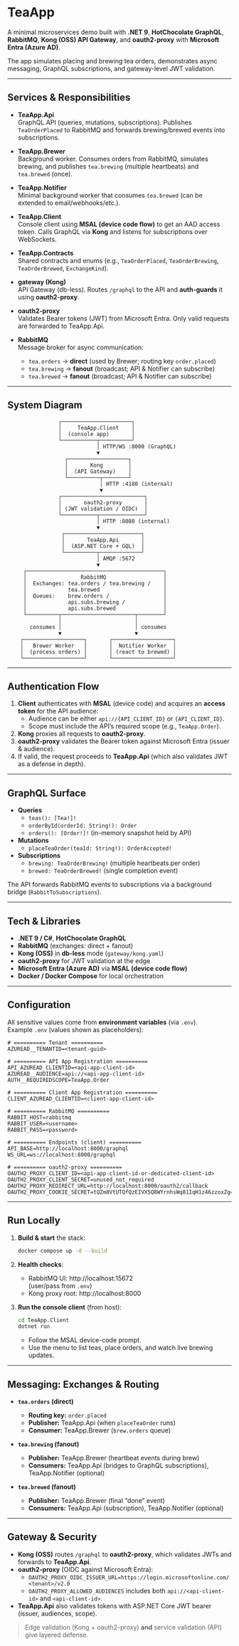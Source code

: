# TeaApp

A minimal microservices demo built with **.NET 9**, **HotChocolate GraphQL**, **RabbitMQ**, **Kong (OSS) API Gateway**, and **oauth2-proxy** with **Microsoft Entra (Azure AD)**.

The app simulates placing and brewing tea orders, demonstrates async messaging, GraphQL subscriptions, and gateway-level JWT validation.

---

## Services & Responsibilities

- **TeaApp.Api**  
  GraphQL API (queries, mutations, subscriptions). Publishes `TeaOrderPlaced` to RabbitMQ and forwards brewing/brewed events into subscriptions.

- **TeaApp.Brewer**  
  Background worker. Consumes orders from RabbitMQ, simulates brewing, and publishes `tea.brewing` (multiple heartbeats) and `tea.brewed` (once).

- **TeaApp.Notifier**  
  Minimal background worker that consumes `tea.brewed` (can be extended to email/webhooks/etc.).

- **TeaApp.Client**  
  Console client using **MSAL (device code flow)** to get an AAD access token. Calls GraphQL via **Kong** and listens for subscriptions over WebSockets.

- **TeaApp.Contracts**  
  Shared contracts and enums (e.g., `TeaOrderPlaced`, `TeaOrderBrewing`, `TeaOrderBrewed`, `ExchangeKind`).

- **gateway (Kong)**  
  API Gateway (db-less). Routes `/graphql` to the API and **auth-guards** it using **oauth2-proxy**.

- **oauth2-proxy**  
  Validates Bearer tokens (JWT) from Microsoft Entra. Only valid requests are forwarded to TeaApp.Api.

- **RabbitMQ**  
  Message broker for async communication:
  - `tea.orders` → **direct** (used by Brewer; routing key `order.placed`)
  - `tea.brewing` → **fanout** (broadcast; API & Notifier can subscribe)
  - `tea.brewed`  → **fanout** (broadcast; API & Notifier can subscribe)

---

## System Diagram

                    ┌──────────────────────┐
                    │     TeaApp.Client    │
                    │  (console app)       │
                    └───────────┬──────────┘
                                │ HTTP/WS :8000 (GraphQL)
                                ▼
                      ┌───────────────────┐
                      │       Kong        │
                      │  (API Gateway)    │
                      └──────────┬────────┘
                                 │ HTTP :4180 (internal)
                                 ▼
                    ┌──────────────────────────┐
                    │       oauth2-proxy       │
                    │ (JWT validation / OIDC)  │
                    └───────────┬──────────────┘
                                │ HTTP :8080 (internal)
                                ▼
                     ┌────────────────────────┐
                     │       TeaApp.Api       │
                     │  (ASP.NET Core + GQL)  │
                     └──────────┬─────────────┘
                                │ AMQP :5672
                                ▼
         ┌───────────────────────────────────────────┐
         │                 RabbitMQ                  │
         │  Exchanges: tea.orders / tea.brewing /    │
         │             tea.brewed                    │
         │  Queues:    brew.orders /                 │
         │             api.subs.brewing /            │
         │             api.subs.brewed               │
         └──────────┬───────────────────────┬────────┘
                    │                       │
           consumes │                       │ consumes
                    ▼                       ▼
        ┌───────────────────┐       ┌───────────────────┐
        │   Brewer Worker   │       │  Notifier Worker  │
        │  (process orders) │       │ (react to brewed) │
        └───────────────────┘       └───────────────────┘

---

## Authentication Flow

1. **Client** authenticates with **MSAL** (device code) and acquires an **access token** for the API audience:
   - Audience can be either `api://{API_CLIENT_ID}` or `{API_CLIENT_ID}`.
   - Scope must include the API’s required scope (e.g., `TeaApp.Order`).
2. **Kong** proxies all requests to **oauth2-proxy**.
3. **oauth2-proxy** validates the Bearer token against Microsoft Entra (issuer & audience).
4. If valid, the request proceeds to **TeaApp.Api** (which also validates JWT as a defense in depth).

---

## GraphQL Surface

- **Queries**
  - `teas(): [Tea!]!`
  - `orderById(orderId: String!): Order`
  - `orders(): [Order!]!` (in-memory snapshot held by API)
- **Mutations**
  - `placeTeaOrder(teaId: String!): OrderAccepted!`
- **Subscriptions**
  - `brewing: TeaOrderBrewing!` (multiple heartbeats per order)
  - `brewed: TeaOrderBrewed!` (single completion event)

The API forwards RabbitMQ events to subscriptions via a background bridge (`RabbitToSubscriptions`).

---

## Tech & Libraries

- **.NET 9 / C#**, **HotChocolate GraphQL**
- **RabbitMQ** (exchanges: direct + fanout)
- **Kong (OSS)** in **db-less** mode (`gateway/kong.yaml`)
- **oauth2-proxy** for JWT validation at the edge
- **Microsoft Entra (Azure AD)** via **MSAL (device code flow)**
- **Docker / Docker Compose** for local orchestration

---

## Configuration

All sensitive values come from **environment variables** (via `.env`).  
Example `.env` (values shown as placeholders):

```env
# ========== Tenant ==========
AZUREAD__TENANTID=<tenant-guid>

# ========== API App Registration ==========
API_AZUREAD_CLIENTID=<api-app-client-id>
AZUREAD__AUDIENCE=api://<api-app-client-id>
AUTH__REQUIREDSCOPE=TeaApp.Order

# ========== Client App Registration ==========
CLIENT_AZUREAD_CLIENTID=<client-app-client-id>

# ========== RabbitMQ ==========
RABBIT_HOST=rabbitmq
RABBIT_USER=<username>
RABBIT_PASS=<password>

# ========== Endpoints (client) ==========
API_BASE=http://localhost:8000/graphql
WS_URL=ws://localhost:8000/graphql

# ========== oauth2-proxy ==========
OAUTH2_PROXY_CLIENT_ID=<api-app-client-id-or-dedicated-client-id>
OAUTH2_PROXY_CLIENT_SECRET=unused_not_required
OAUTH2_PROXY_REDIRECT_URL=http://localhost:8000/oauth2/callback
OAUTH2_PROXY_COOKIE_SECRET=tQZm8VtUTQfQzEIVX5Q8WYrnhsWq81IqH1z46zzoxZg=
```

---

## Run Locally

1. **Build & start** the stack:
   ```bash
   docker compose up -d --build
   ```

2. **Health checks**:
   - RabbitMQ UI: http://localhost:15672  
     (user/pass from `.env`)
   - Kong proxy root: http://localhost:8000

3. **Run the console client** (from host):
   ```bash
   cd TeaApp.Client
   dotnet run
   ```
   - Follow the MSAL device-code prompt.
   - Use the menu to list teas, place orders, and watch live brewing updates.

---

## Messaging: Exchanges & Routing

- **`tea.orders` (direct)**
  - **Routing key:** `order.placed`
  - **Publisher:** TeaApp.Api (when `placeTeaOrder` runs)
  - **Consumer:** TeaApp.Brewer (`brew.orders` queue)

- **`tea.brewing` (fanout)**
  - **Publisher:** TeaApp.Brewer (heartbeat events during brew)
  - **Consumers:** TeaApp.Api (bridges to GraphQL subscriptions), TeaApp.Notifier (optional)

- **`tea.brewed` (fanout)**
  - **Publisher:** TeaApp.Brewer (final “done” event)
  - **Consumers:** TeaApp.Api (subscription), TeaApp.Notifier (optional)

---

## Gateway & Security

- **Kong (OSS)** routes `/graphql` to **oauth2-proxy**, which validates JWTs and forwards to **TeaApp.Api**.
- **oauth2-proxy** (OIDC against Microsoft Entra):
  - `OAUTH2_PROXY_OIDC_ISSUER_URL=https://login.microsoftonline.com/<tenant>/v2.0`
  - `OAUTH2_PROXY_ALLOWED_AUDIENCES` includes both `api://<api-client-id>` and `<api-client-id>`.
- **TeaApp.Api** also validates tokens with ASP.NET Core JWT bearer (issuer, audiences, scope).

> Edge validation (Kong + oauth2-proxy) **and** service validation (API) give layered defense.